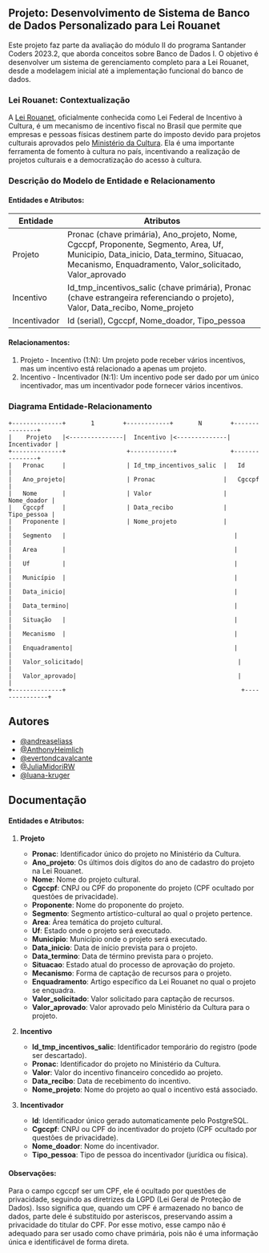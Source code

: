 ## Projeto: Desenvolvimento de Sistema de Banco de Dados Personalizado para Lei Rouanet

Este projeto faz parte da avaliação do módulo II do programa Santander Coders 2023.2, que aborda conceitos sobre Banco de Dados I. O objetivo é desenvolver um sistema de gerenciamento completo para a Lei Rouanet, desde a modelagem inicial até a implementação funcional do banco de dados.

### Lei Rouanet: Contextualização

A [Lei Rouanet](https://www.planalto.gov.br/ccivil_03/leis/l8313cons.htm), oficialmente conhecida como Lei Federal de Incentivo à Cultura, é um mecanismo de incentivo fiscal no Brasil que permite que empresas e pessoas físicas destinem parte do imposto devido para projetos culturais aprovados pelo [Ministério da Cultura](https://www.gov.br/cultura/pt-br). Ela é uma importante ferramenta de fomento à cultura no país, incentivando a realização de projetos culturais e a democratização do acesso à cultura.

### Descrição do Modelo de Entidade e Relacionamento

#### Entidades e Atributos:

| Entidade     | Atributos                                                             |
|--------------|-----------------------------------------------------------------------|
| Projeto      | Pronac (chave primária), Ano_projeto, Nome, Cgccpf, Proponente, Segmento, Area, Uf, Municipio, Data_inicio, Data_termino, Situacao, Mecanismo, Enquadramento, Valor_solicitado, Valor_aprovado |
| Incentivo    | Id_tmp_incentivos_salic (chave primária), Pronac (chave estrangeira referenciando o projeto), Valor, Data_recibo, Nome_projeto |
| Incentivador | Id (serial), Cgccpf, Nome_doador, Tipo_pessoa                         |

#### Relacionamentos:

1. Projeto - Incentivo (1:N): Um projeto pode receber vários incentivos, mas um incentivo está relacionado a apenas um projeto.
2. Incentivo - Incentivador (N:1): Um incentivo pode ser dado por um único incentivador, mas um incentivador pode fornecer vários incentivos.

### Diagrama Entidade-Relacionamento

```
+--------------+       1        +------------+       N        +---------------+
|    Projeto   |<---------------|  Incentivo |<--------------|  Incentivador |
+--------------+                 +------------+               +---------------+
|   Pronac     |                 | Id_tmp_incentivos_salic  |   Id          |
|   Ano_projeto|                 | Pronac                   |   Cgccpf      |
|   Nome       |                 | Valor                    |   Nome_doador |
|   Cgccpf     |                 | Data_recibo              |   Tipo_pessoa |
|   Proponente |                 | Nome_projeto             |               |
|   Segmento   |                                               |               |
|   Area       |                                               |               |
|   Uf         |                                               |               |
|   Município  |                                               |               |
|   Data_inicio|                                               |               |
|   Data_termino|                                              |               |
|   Situação   |                                               |               |
|   Mecanismo  |                                               |               |
|   Enquadramento|                                             |               |
|   Valor_solicitado|                                           |               |
|   Valor_aprovado|                                             |               |
+--------------+                                                 +---------------+
```

## Autores

- [@andreaseliass](https://github.com/andreaseliass)
- [@AnthonyHeimlich](https://github.com/AnthonyHeimlich)
- [@evertondcavalcante](https://github.com/evertondcavalcante)
- [@JuliaMidoriRW](https://github.com/JuliaMidoriRW)
- [@luana-kruger](https://github.com/luana-kruger)

## Documentação

#### Entidades e Atributos:

1. **Projeto**
   - **Pronac**: Identificador único do projeto no Ministério da Cultura.
   - **Ano_projeto**: Os últimos dois dígitos do ano de cadastro do projeto na Lei Rouanet.
   - **Nome**: Nome do projeto cultural.
   - **Cgccpf**: CNPJ ou CPF do proponente do projeto (CPF ocultado por questões de privacidade).
   - **Proponente**: Nome do proponente do projeto.
   - **Segmento**: Segmento artístico-cultural ao qual o projeto pertence.
   - **Area**: Área temática do projeto cultural.
   - **Uf**: Estado onde o projeto será executado.
   - **Municipio**: Município onde o projeto será executado.
   - **Data_inicio**: Data de início prevista para o projeto.
   - **Data_termino**: Data de término prevista para o projeto.
   - **Situacao**: Estado atual do processo de aprovação do projeto.
   - **Mecanismo**: Forma de captação de recursos para o projeto.
   - **Enquadramento**: Artigo específico da Lei Rouanet no qual o projeto se enquadra.
   - **Valor_solicitado**: Valor solicitado para captação de recursos.
   - **Valor_aprovado**: Valor aprovado pelo Ministério da Cultura para o projeto.

2. **Incentivo**
   - **Id_tmp_incentivos_salic**: Identificador temporário do registro (pode ser descartado).
   - **Pronac**: Identificador do projeto no Ministério da Cultura.
   - **Valor**: Valor do incentivo financeiro concedido ao projeto.
   - **Data_recibo**: Data de recebimento do incentivo.
   - **Nome_projeto**: Nome do projeto ao qual o incentivo está associado.

3. **Incentivador**
   - **Id**: Identificador único gerado automaticamente pelo PostgreSQL.
   - **Cgccpf**: CNPJ ou CPF do incentivador do projeto (CPF ocultado por questões de privacidade).
   - **Nome_doador**: Nome do incentivador.
   - **Tipo_pessoa**: Tipo de pessoa do incentivador (jurídica ou física).


#### Observações:

Para o campo cgccpf ser um CPF, ele é ocultado por questões de privacidade, seguindo as diretrizes da LGPD (Lei Geral de Proteção de Dados). Isso significa que, quando um CPF é armazenado no banco de dados, parte dele é substituído por asteriscos, preservando assim a privacidade do titular do CPF. Por esse motivo, esse campo não é adequado para ser usado como chave primária, pois não é uma informação única e identificável de forma direta.
